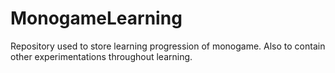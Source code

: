 # MonogameLearning
Repository used to store learning progression of monogame. Also to contain other experimentations throughout learning.
